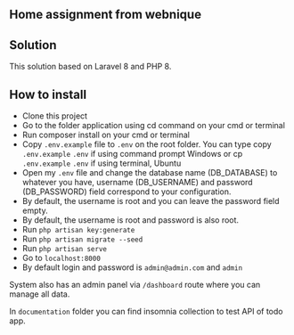
## Home assignment from webnique
## Solution

This solution based on Laravel 8 and PHP 8.

## How to install

- Clone this project
- Go to the folder application using cd command on your cmd or terminal
- Run composer install on your cmd or terminal
- Copy `.env.example` file to `.env` on the root folder. You can type copy `.env.example` `.env` if using command prompt Windows or cp `.env.example` `.env` if using terminal, Ubuntu
- Open my `.env` file and change the database name (DB_DATABASE) to whatever you have, username (DB_USERNAME) and password (DB_PASSWORD) field correspond to your configuration.
- By default, the username is root and you can leave the password field empty.
- By default, the username is root and password is also root.
- Run `php artisan key:generate`
- Run `php artisan migrate --seed`
- Run `php artisan serve`
- Go to `localhost:8000`
- By default login and password is `admin@admin.com` and `admin`

System also has an admin panel via `/dashboard` route where you can manage all data.

In `documentation` folder you can find insomnia collection to test API of todo app.
